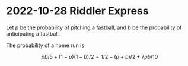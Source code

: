 2022-10-28 Riddler Express
==========================
Let $p$ be the probability of pitching a fastball, and $b$ be the probability
of anticipating a fastball.

The probability of a home run is

$$ pb/5 + (1-p)(1-b)/2 = 1/2 - (p+b)/2 + 7pb/10 $$
